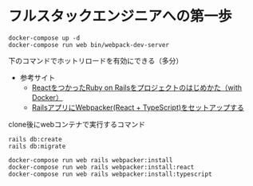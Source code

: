 # フルスタックエンジニアへの第一歩
```
docker-compose up -d
docker-compose run web bin/webpack-dev-server
```
下のコマンドでホットリロードを有効にできる（多分）

- 参考サイト
  - [ReactをつかったRuby on Railsをプロジェクトのはじめかた（with Docker）](https://futurismo.biz/how-to-start-react-rails-app/)
  - [RailsアプリにWebpacker(React + TypeScript)をセットアップする](https://qiita.com/yokoto/items/97e70ba3ef2436aa6dd7)

clone後にwebコンテナで実行するコマンド
```
rails db:create
rails db:migrate

docker-compose run web rails webpacker:install
docker-compose run web rails webpacker:install:react
docker-compose run web rails webpacker:install:typescript
```
